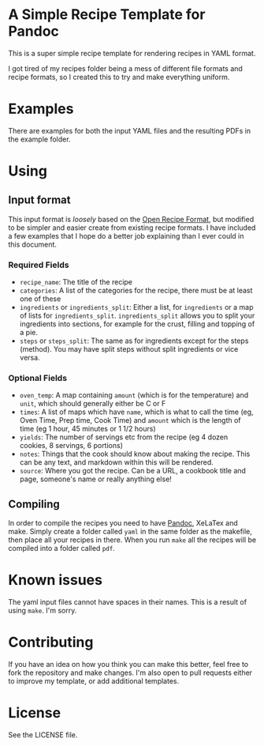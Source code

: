 # A Simple Recipe Template for Pandoc

This is a super simple recipe template for rendering recipes in YAML format.

I got tired of my recipes folder being a mess of different file formats and recipe formats, so I created this to try and make everything uniform.

# Examples

There are examples for both the input YAML files and the resulting PDFs in the example folder.

# Using

## Input format

This input format is _loosely_ based on the [Open Recipe Format](https://github.com/techhat/openrecipeformat), but modified to be simpler and easier create from existing recipe formats. I have included a few examples that I hope do a better job explaining than I ever could in this document.

### Required Fields

- `recipe_name`: The title of the recipe
- `categories`: A list of the categories for the recipe, there must be at least one of these
- `ingredients` or `ingredients_split`: Either a list, for `ingredients` or a map of lists for `ingredients_split`.
  `ingredients_split` allows you to split your ingredients into sections, for example for the crust, filling and topping of a pie.
- `steps` or `steps_split`: The same as for ingredients except for the steps (method). You may have split steps without split ingredients or vice versa.

### Optional Fields

- `oven_temp`: A map containing `amount` (which is for the temperature) and `unit`, which should generally either be C or F
- `times`: A list of maps which have `name`, which is what to call the time (eg, Oven Time, Prep time, Cook Time) and `amount` which is the length of time (eg 1 hour, 45 minutes or 1 1/2 hours)
- `yields`: The number of servings etc from the recipe (eg 4 dozen cookies, 8 servings, 6 portions)
- `notes`: Things that the cook should know about making the recipe. This can be any text, and markdown within this will be rendered.
- `source`: Where you got the recipe. Can be a URL, a cookbook title and page, someone's name or really anything else!

## Compiling

In order to compile the recipes you need to have [Pandoc](https://pandoc.org/), XeLaTex and make. Simply create a folder called `yaml` in the same folder as the makefile, then place all your recipes in there. When you run `make` all the recipes will be compiled into a folder called `pdf`.

# Known issues

The yaml input files cannot have spaces in their names. This is a result of using `make`. I'm sorry.

# Contributing

If you have an idea on how you think you can make this better, feel free to fork the repository and make changes.
I'm also open to pull requests either to improve my template, or add additional templates.

# License

See the LICENSE file.
